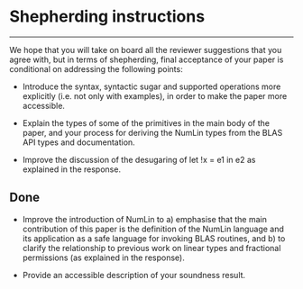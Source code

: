 # Shepherding instructions
---

We hope that you will take on board all the reviewer suggestions that you agree
with, but in terms of shepherding, final acceptance of your paper is
conditional on addressing the following points:

 *  Introduce the syntax, syntactic sugar and supported operations more
    explicitly (i.e. not only with examples), in order to make the paper
    more accessible.

 *  Explain the types of some of the primitives in the main body of the
    paper, and your process for deriving the NumLin types from the BLAS API
    types and documentation.

 *  Improve the discussion of the desugaring of let !x = e1 in e2 as explained
    in the response.

## Done

 *  Improve the introduction of NumLin to a) emphasise that the main
    contribution of this paper is the definition of the NumLin language and its
    application as a safe language for invoking BLAS routines, and b) to
    clarify the relationship to previous work on linear types and fractional
    permissions (as explained in the response).

 *  Provide an accessible description of your soundness result.

